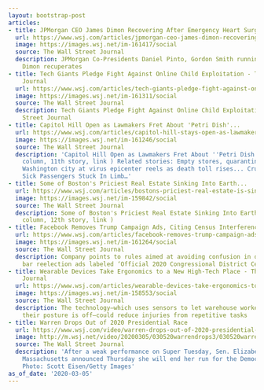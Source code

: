 ```yaml
---
layout: bootstrap-post
articles:
- title: JPMorgan CEO James Dimon Recovering After Emergency Heart Surgery
  url: https://www.wsj.com/articles/jpmorgan-ceo-james-dimon-recovering-after-emergency-heart-surgery-11583452478
  image: https://images.wsj.net/im-161417/social
  source: The Wall Street Journal
  description: JPMorgan Co-Presidents Daniel Pinto, Gordon Smith running bank while
    Dimon recuperates
- title: Tech Giants Pledge Fight Against Online Child Exploitation - The Wall Street
    Journal
  url: https://www.wsj.com/articles/tech-giants-pledge-fight-against-online-child-exploitation-11583444851
  image: https://images.wsj.net/im-161311/social
  source: The Wall Street Journal
  description: Tech Giants Pledge Fight Against Online Child Exploitation The Wall
    Street Journal
- title: Capitol Hill Open as Lawmakers Fret About 'Petri Dish'...
  url: https://www.wsj.com/articles/capitol-hill-stays-open-as-lawmakers-fret-about-working-in-petri-dish-11583444966
  image: https://images.wsj.net/im-161246/social
  source: The Wall Street Journal
  description: 'Capitol Hill Open as Lawmakers Fret About ''Petri Dish''... (First
    column, 11th story, link ) Related stories: Empty stores, quarantined firefighters:
    Washington city at virus epicenter reels as death toll rises... Cruise Ship With
    Sick Passengers Stuck In Limb…'
- title: Some of Boston's Priciest Real Estate Sinking Into Earth...
  url: https://www.wsj.com/articles/bostons-priciest-real-estate-is-sinking-into-the-earth-11583416663
  image: https://images.wsj.net/im-159842/social
  source: The Wall Street Journal
  description: Some of Boston's Priciest Real Estate Sinking Into Earth... (Third
    column, 12th story, link )
- title: Facebook Removes Trump Campaign Ads, Citing Census Interference Policy
  url: https://www.wsj.com/articles/facebook-removes-trump-campaign-ads-over-census-interference-policy-11583440198
  image: https://images.wsj.net/im-161264/social
  source: The Wall Street Journal
  description: Company points to rules aimed at avoiding confusion in decision to
    bar reelection ads labeled ‘Official 2020 Congressional District Census’
- title: Wearable Devices Take Ergonomics to a New High-Tech Place - The Wall Street
    Journal
  url: https://www.wsj.com/articles/wearable-devices-take-ergonomics-to-a-new-high-tech-place-11583267614
  image: https://images.wsj.net/im-158553/social
  source: The Wall Street Journal
  description: The technology—which uses sensors to let warehouse workers know when
    their posture is off—could reduce injuries from repetitive tasks
- title: Warren Drops Out of 2020 Presidential Race
  url: https://www.wsj.com/video/warren-drops-out-of-2020-presidential-race/133BB8C5-8E87-4185-9380-1600CA6DE8DA.html
  image: http://m.wsj.net/video/20200305/030520warrendrops3/030520warrendrops3_1280x720.jpg
  source: The Wall Street Journal
  description: 'After a weak performance on Super Tuesday, Sen. Elizabeth Warren from
    Massachusetts announced Thursday she will end her run for the Democratic nomination.
    Photo: Scott Eisen/Getty Images'
as_of_date: '2020-03-05'
---
```


